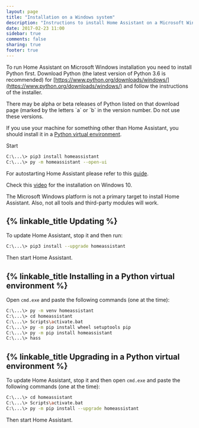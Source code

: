 ```yaml
---
layout: page
title: "Installation on a Windows system"
description: "Instructions to install Home Assistant on a Microsoft Windows system."
date: 2017-02-23 11:00
sidebar: true
comments: false
sharing: true
footer: true
---
```


To run Home Assistant on Microsoft Windows installation you need to install Python first. Download Python (the latest version of Python 3.6 is recommended) for [https://www.python.org/downloads/windows/](https://www.python.org/downloads/windows/) and follow the instructions of the installer.

<p class='note'>
There may be alpha or beta releases of Python listed on that download page (marked by the letters `a` or `b` in the version number. Do not use these versions.
</p>

If you use your machine for something other than Home Assistant, you should install it in a [Python virtual environment](#Installing_in_a_Python_virtual_environment).

Start 

```bash
C:\...\> pip3 install homeassistant
C:\...\> py -m homeassistant --open-ui
```

For autostarting Home Assistant please refer to this [guide](https://community.home-assistant.io/t/autostart-on-windows/3504).

Check this [video](https://www.youtube.com/watch?v=X27eVvuqwnY) for the installation on Windows 10.

<p class='note warning'>
The Microsoft Windows platform is not a primary target to install Home Assistant. Also, not all tools and third-party modules will work.
</p>

## {% linkable_title Updating %}

To update Home Assistant, stop it and then run:

```bash
C:\...\> pip3 install --upgrade homeassistant
```

Then start Home Assistant.

## {% linkable_title Installing in a Python virtual environment %}

Open `cmd.exe` and paste the following commands (one at the time):

```bash
C:\...\> py -m venv homeassistant
C:\...\> cd homeassistant
C:\...\> Scripts\activate.bat
C:\...\> py -m pip install wheel setuptools pip
C:\...\> py -m pip install homeassistant
C:\...\> hass
```

## {% linkable_title Upgrading in a Python virtual environment %}

To update Home Assistant, stop it and then open `cmd.exe` and paste the following commands (one at the time):

```bash
C:\...\> cd homeassistant
C:\...\> Scripts\activate.bat
C:\...\> py -m pip install --upgrade homeassistant
```
Then start Home Assistant.
